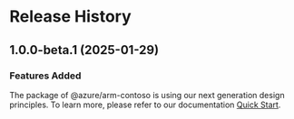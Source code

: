 # Release History
    
## 1.0.0-beta.1 (2025-01-29)

### Features Added

The package of @azure/arm-contoso is using our next generation design principles. To learn more, please refer to our documentation [Quick Start](https://aka.ms/azsdk/js/mgmt/quickstart).
